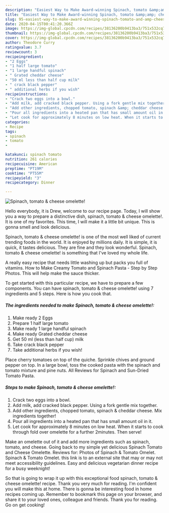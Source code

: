 ```yaml
---
description: "Easiest Way to Make Award-winning Spinach, tomato &amp;amp; cheese omelette!"
title: "Easiest Way to Make Award-winning Spinach, tomato &amp;amp; cheese omelette!"
slug: 95-easiest-way-to-make-award-winning-spinach-tomato-and-amp-cheese-omelette
date: 2020-04-15T00:41:20.366Z
image: https://img-global.cpcdn.com/recipes/38136200b9413ba3/751x532cq70/spinach-tomato-cheese-omelette-recipe-main-photo.jpg
thumbnail: https://img-global.cpcdn.com/recipes/38136200b9413ba3/751x532cq70/spinach-tomato-cheese-omelette-recipe-main-photo.jpg
cover: https://img-global.cpcdn.com/recipes/38136200b9413ba3/751x532cq70/spinach-tomato-cheese-omelette-recipe-main-photo.jpg
author: Theodore Curry
ratingvalue: 3.7
reviewcount: 3
recipeingredient:
- "2 Eggs"
- "1 half large tomato"
- "1 large handful spinach"
- " Grated cheddar cheese"
- "50 ml less than half cup milk"
- " crack black pepper"
- " additional herbs if you wish"
recipeinstructions:
- "Crack two eggs into a bowl."
- "Add milk, add cracked black pepper. Using a fork gentle mix together."
- "Add other ingredients, chopped tomato, spinach &amp; cheddar cheese. Mix ingredients together!"
- "Pour all ingredients into a heated pan that has small amount oil in it."
- "Let cook for approximately 8 minutes on low heat. When it starts to cook through fold over omelette for a further 2minutes. Then serve!"
categories:
- Recipe
tags:
- spinach
- tomato
- 

katakunci: spinach tomato  
nutrition: 261 calories
recipecuisine: American
preptime: "PT19M"
cooktime: "PT55M"
recipeyield: "3"
recipecategory: Dinner

---
```



![Spinach, tomato &amp; cheese omelette!](https://img-global.cpcdn.com/recipes/38136200b9413ba3/751x532cq70/spinach-tomato-cheese-omelette-recipe-main-photo.jpg)

Hello everybody, it is Drew, welcome to our recipe page. Today, I will show you a way to prepare a distinctive dish, spinach, tomato &amp; cheese omelette!. It is one of my favorites. This time, I will make it a little bit unique. This is gonna smell and look delicious.

Spinach, tomato &amp; cheese omelette! is one of the most well liked of current trending foods in the world. It is enjoyed by millions daily. It is simple, it is quick, it tastes delicious. They are fine and they look wonderful. Spinach, tomato &amp; cheese omelette! is something that I've loved my whole life.

A really easy recipe that needs little washing up but packs you full of vitamins. How to Make Creamy Tomato and Spinach Pasta - Step by Step Photos. This will help make the sauce thicker.


To get started with this particular recipe, we have to prepare a few components. You can have spinach, tomato &amp; cheese omelette! using 7 ingredients and 5 steps. Here is how you cook that.

<!--inarticleads1-->

##### The ingredients needed to make Spinach, tomato &amp; cheese omelette!:

1. Make ready 2 Eggs
1. Prepare 1 half large tomato
1. Make ready 1 large handful spinach
1. Make ready  Grated cheddar cheese
1. Get 50 ml (less than half cup) milk
1. Take  crack black pepper
1. Take  additional herbs if you wish!


Place cherry tomatoes on top of the quiche. Sprinkle chives and ground pepper on top. In a large bowl, toss the cooked pasta with the spinach and tomato mixture and pine nuts. All Reviews for Spinach and Sun-Dried Tomato Pasta. 

<!--inarticleads2-->

##### Steps to make Spinach, tomato &amp; cheese omelette!:

1. Crack two eggs into a bowl.
1. Add milk, add cracked black pepper. Using a fork gentle mix together.
1. Add other ingredients, chopped tomato, spinach &amp; cheddar cheese. Mix ingredients together!
1. Pour all ingredients into a heated pan that has small amount oil in it.
1. Let cook for approximately 8 minutes on low heat. When it starts to cook through fold over omelette for a further 2minutes. Then serve!


Make an omelette out of it and add more ingredients such as spinach, tomato, and cheese. Going back to my simple yet delicious Spinach Tomato and Cheese Omelette. Reviews for: Photos of Spinach &amp; Tomato Omelet. Spinach &amp; Tomato Omelet. this link is to an external site that may or may not meet accessibility guidelines. Easy and delicious vegetarian dinner recipe for a busy weeknight! 

So that is going to wrap it up with this exceptional food spinach, tomato &amp; cheese omelette! recipe. Thank you very much for reading. I'm confident you will make this at home. There is gonna be interesting food in home recipes coming up. Remember to bookmark this page on your browser, and share it to your loved ones, colleague and friends. Thank you for reading. Go on get cooking!

